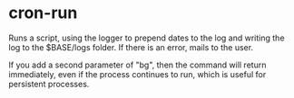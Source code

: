 # cron-run

Runs a script, using the logger to prepend dates to the log and writing the log to the $BASE/logs folder. If there is an error, mails to the user.

If you add a second parameter of "bg", then the command will return immediately, even if the process continues to run, which is useful for persistent processes.
